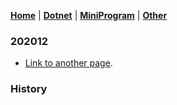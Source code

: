 [**Home**](./) | [**Dotnet**](./dotnet) | [**MiniProgram**](./miniprogram) | [**Other**](./other)
  
### 202012
- [Link to another page](./content/202012/another-page).

### History